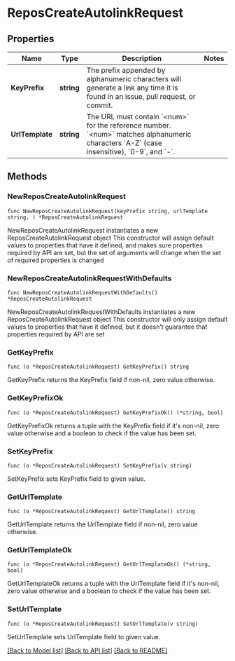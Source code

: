 # ReposCreateAutolinkRequest

## Properties

Name | Type | Description | Notes
------------ | ------------- | ------------- | -------------
**KeyPrefix** | **string** | The prefix appended by alphanumeric characters will generate a link any time it is found in an issue, pull request, or commit. | 
**UrlTemplate** | **string** | The URL must contain &#x60;&lt;num&gt;&#x60; for the reference number. &#x60;&lt;num&gt;&#x60; matches alphanumeric characters &#x60;A-Z&#x60; (case insensitive), &#x60;0-9&#x60;, and &#x60;-&#x60;. | 

## Methods

### NewReposCreateAutolinkRequest

`func NewReposCreateAutolinkRequest(keyPrefix string, urlTemplate string, ) *ReposCreateAutolinkRequest`

NewReposCreateAutolinkRequest instantiates a new ReposCreateAutolinkRequest object
This constructor will assign default values to properties that have it defined,
and makes sure properties required by API are set, but the set of arguments
will change when the set of required properties is changed

### NewReposCreateAutolinkRequestWithDefaults

`func NewReposCreateAutolinkRequestWithDefaults() *ReposCreateAutolinkRequest`

NewReposCreateAutolinkRequestWithDefaults instantiates a new ReposCreateAutolinkRequest object
This constructor will only assign default values to properties that have it defined,
but it doesn't guarantee that properties required by API are set

### GetKeyPrefix

`func (o *ReposCreateAutolinkRequest) GetKeyPrefix() string`

GetKeyPrefix returns the KeyPrefix field if non-nil, zero value otherwise.

### GetKeyPrefixOk

`func (o *ReposCreateAutolinkRequest) GetKeyPrefixOk() (*string, bool)`

GetKeyPrefixOk returns a tuple with the KeyPrefix field if it's non-nil, zero value otherwise
and a boolean to check if the value has been set.

### SetKeyPrefix

`func (o *ReposCreateAutolinkRequest) SetKeyPrefix(v string)`

SetKeyPrefix sets KeyPrefix field to given value.


### GetUrlTemplate

`func (o *ReposCreateAutolinkRequest) GetUrlTemplate() string`

GetUrlTemplate returns the UrlTemplate field if non-nil, zero value otherwise.

### GetUrlTemplateOk

`func (o *ReposCreateAutolinkRequest) GetUrlTemplateOk() (*string, bool)`

GetUrlTemplateOk returns a tuple with the UrlTemplate field if it's non-nil, zero value otherwise
and a boolean to check if the value has been set.

### SetUrlTemplate

`func (o *ReposCreateAutolinkRequest) SetUrlTemplate(v string)`

SetUrlTemplate sets UrlTemplate field to given value.



[[Back to Model list]](../README.md#documentation-for-models) [[Back to API list]](../README.md#documentation-for-api-endpoints) [[Back to README]](../README.md)


